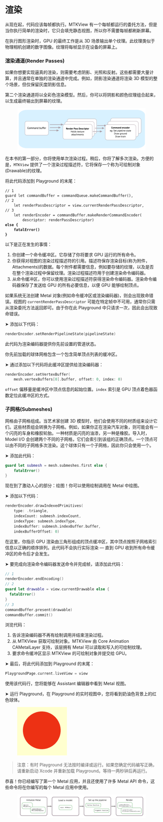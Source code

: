 # 渲染

从现在起，代码应该每帧都执行。MTKView 有一个每帧都运行的委托方法，但是当你执行简单的渲染时，它只会填充静态视图，所以你不需要每帧都刷新屏幕。

在执行图形渲染时，GPU 的最终工作是从 3D 场景输出单个纹理。此纹理类似于物理相机创建的数字图像。纹理将每帧显示在设备的屏幕上。

### 渲染通道(Render Passes)

如果你想要实现逼真的渲染，则需要考虑阴影、光照和反射。这些都需要大量计算，并且通常在单独的渲染通道中完成。例如，阴影渲染通道将渲染 3D 模型的整个场景，但仅保留灰度阴影信息。

第二个渲染通道将以全彩色渲染模型。然后，你可以将阴影和颜色纹理组合起来，以生成最终输出到屏幕的纹理。

<figure><img src="../../../.gitbook/assets/image (4) (1).png" alt=""><figcaption></figcaption></figure>

在本书的第一部分，你将使用单次渲染过程。稍后，你将了解多次渲染。方便的是，`MTKView` 提供了一个渲染过程描述符，它将保存一个称为可绘制对象(Drawable)的纹理。

将此代码添加到 Playground 的末尾：

<pre class="language-swift"><code class="lang-swift">// 1
guard let commandBuffer = commandQueue.makeCommandBuffer(),
// 2
    let renderPassDescriptor = view.currentRenderPassDescriptor,
// 3
    let renderEncoder = commandBuffer.makeRenderCommandEncoder(
        descriptor: renderPassDescriptor)  
<strong>else { 
</strong><strong>    fatalError() 
</strong><strong>}
</strong></code></pre>

以下是正在发生的事情：

1. 你创建一个命令缓冲区。它存储了你将要求 GPU 运行的所有命令。
2. 你获得对视图的渲染过程描述符的引用。描述符保存渲染目标(称为附件，Attachments)的数据。每个附件都需要信息，例如要存储的纹理，以及是否在整个渲染过程中保留纹理。渲染过程描述符用于创建渲染命令编码器。
3. 从命令缓冲区，你可以使用渲染过程描述符获得渲染命令编码器。渲染命令编码器保存了发送给 GPU 的所有必要信息，以便 GPU 能够绘制顶点。

如果系统无法创建 Metal 对象(例如命令缓冲区或渲染编码器)，则会出现致命错误。视图的 `currentRenderPassDescriptor` 可能在特定帧中不可用，通常你只需从渲染委托方法返回即可。由于你在此 Playground 中只请求一次，因此会出现致命错误。

➤ 添加以下代码：

```swift
renderEncoder.setRenderPipelineState(pipelineState)
```

此代码为渲染编码器提供你先前设置的管道状态。

你先前加载的球体网格包含一个包含简单顶点列表的缓冲区。

➤ 通过添加以下代码将此缓冲区提供给渲染编码器：

```swift
renderEncoder.setVertexBuffer(
    mesh.vertexBuffers[0].buffer, offset: 0, index: 0)
```

`offset` 偏移量是缓冲区中顶点信息的起始位置。`index` 索引是 GPU 顶点着色器函数定位此缓冲区的方式。

### 子网格(Submeshes)

网格由子网格组成。当艺术家创建 3D 模型时，他们会使用不同的材质组来设计它们。这些材质组会转换为子网格。例如，如果你正在渲染汽车对象，则可能会有一个闪亮的车身和橡胶轮胎。一种材质是闪亮的油漆，另一种是橡胶。导入时，Model I/O 会创建两个不同的子网格，它们会索引到该组的正确顶点。一个顶点可以由不同的子网格多次渲染。这个球体只有一个子网格，因此你只会使用一个。

➤ 添加此代码：

```swift
guard let submesh = mesh.submeshes.first else {
    fatalError()
}
```

现在到了激动人心的部分：绘图！你可以使用绘制调用在 Metal 中绘图。

➤ 添加以下代码：

```swift
renderEncoder.drawIndexedPrimitives(
    type: .triangle,
    indexCount: submesh.indexCount,
    indexType: submesh.indexType,
    indexBuffer: submesh.indexBuffer.buffer,
    indexBufferOffset: 0)
```

在这里，你指示 GPU 渲染由三角形组成的顶点缓冲区，其中顶点按照子网格索引信息以正确的顺序排列。此代码不会执行实际渲染 — 直到 GPU 收到所有命令缓冲区的命令后才会发生。

➤ 要完成向渲染命令编码器发送命令并完成帧，请添加此代码：

```swift
// 1
renderEncoder.endEncoding()
// 2
guard let drawable = view.currentDrawable else {
  fatalError()
}
// 3
commandBuffer.present(drawable)
commandBuffer.commit()
```

浏览代码：

1. 告诉渲染编码器不再有绘制调用并结束渲染过程。
2. 从 MTKView 获取可绘制对象。MTKView 由 Core Animation CAMetalLayer 支持，该层拥有 Metal 可以读取和写入的可绘制纹理。
3. 要求命令缓冲区显示 MTKView 的可绘制对象并提交给 GPU。

➤ 最后，将此代码添加到 Playground 的末尾：&#x20;

```swift
PlaygroundPage.current.liveView = view
```

使用该代码行，您将能够在 Assistant 编辑器中看到 Metal 视图。

➤ 运行 Playground，在 Playground 的实时视图中，您将看到奶油色背景上的红色球体。

<figure><img src="../../../.gitbook/assets/image (22).png" alt=""><figcaption></figcaption></figure>

> 注意：有时 Playground 无法按时编译或运行。如果您确定代码编写正确，请重新启动 Xcode 并重新加载 Playground。等待一两秒钟后再运行。

恭喜！你已经编写了第一个 Metal 应用，并且还使用了许多 Metal API 命令，这些命令将在你编写的每个 Metal 应用中使用。

<figure><img src="../../../.gitbook/assets/image (2) (1).png" alt=""><figcaption></figcaption></figure>

